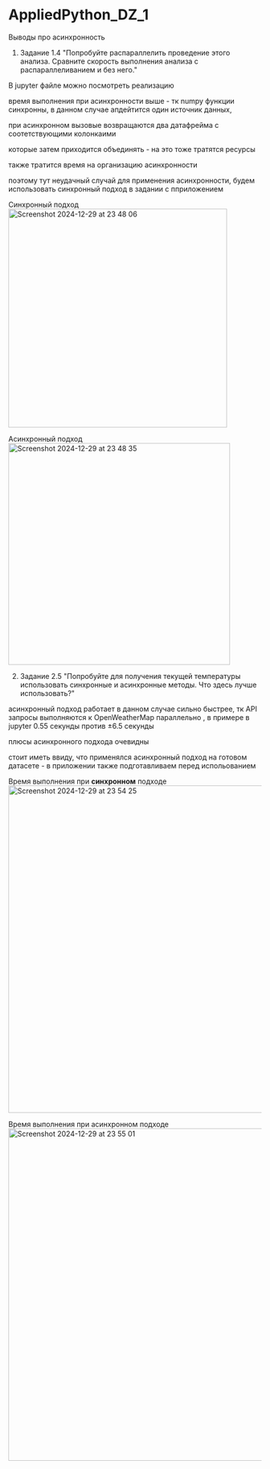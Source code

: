 # AppliedPython_DZ_1
Выводы про асинхронность 

1. Задание 1.4 "Попробуйте распараллелить проведение этого анализа. Сравните скорость выполнения анализа с распараллеливанием и без него."

В jupyter файле можно посмотреть реализацию

время выполнения при асинхронности выше - тк numpy функции синхронны, в данном случае апдейтится один источник данных,

при асинхронном вызовые возвращаются два датафрейма с соотетствующими колонкаими

которые затем приходится объединять - на это тоже тратятся ресурсы

также тратится время на организацию асинхронности

поэтому тут неудачный случай для применения асинхронности, будем использовать синхронный подход в задании с пприложением

Синхронный подход
<img width="435" alt="Screenshot 2024-12-29 at 23 48 06" src="https://github.com/user-attachments/assets/0290055c-78a6-4ed7-841a-5b04055fbcf1" />

Асинхронный подход
<img width="441" alt="Screenshot 2024-12-29 at 23 48 35" src="https://github.com/user-attachments/assets/b40aea06-5bbf-4b0e-b5f3-e625c647c6d2" />

2. Задание 2.5 "Попробуйте для получения текущей температуры использовать синхронные и асинхронные методы. Что здесь лучше использовать?"
   
асинхронный подход работает в данном случае сильно быстрее, тк API запросы выполняются к OpenWeatherMap параллельно , в примере в jupyter 0.55 секунды против ±6.5 секунды

плюсы асинхронного подхода очевидны

стоит иметь ввиду, что применялся асинхронный подход на готовом датасете - в приложении также подготавливаем перед испольованием

Время выполнения при **синхронном** подходе
<img width="651" alt="Screenshot 2024-12-29 at 23 54 25" src="https://github.com/user-attachments/assets/3e25e421-2eb9-4ff3-aa07-cf908d3a07cd" />

Время выполнения при асинхронном подходе
<img width="661" alt="Screenshot 2024-12-29 at 23 55 01" src="https://github.com/user-attachments/assets/8c05cbf6-a83e-4562-8a93-c63ef75c7170" />
